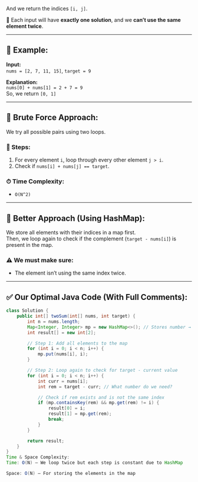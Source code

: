 
And we return the indices `[i, j]`.

📌 Each input will have **exactly one solution**, and we **can’t use the same element twice**.

---

## 🧪 Example:

**Input:**  
`nums = [2, 7, 11, 15]`, `target = 9`

**Explanation:**  
`nums[0] + nums[1] = 2 + 7 = 9`  
So, we return `[0, 1]`

---

## 🧱 Brute Force Approach:

We try all possible pairs using two loops.

### 👣 Steps:
1. For every element `i`, loop through every other element `j > i`.
2. Check if `nums[i] + nums[j] == target`.

### ⏱ Time Complexity:
- `O(N^2)`

---

## 🚀 Better Approach (Using HashMap):

We store all elements with their indices in a map first.  
Then, we loop again to check if the complement (`target - nums[i]`) is present in the map.

### ⚠️ We must make sure:
- The element isn’t using the same index twice.

---

## ✅ Our Optimal Java Code (With Full Comments):

```java
class Solution {
    public int[] twoSum(int[] nums, int target) {
        int n = nums.length;
        Map<Integer, Integer> mp = new HashMap<>(); // Stores number → index
        int result[] = new int[2];

        // Step 1: Add all elements to the map
        for (int i = 0; i < n; i++) {
            mp.put(nums[i], i);
        }

        // Step 2: Loop again to check for target - current value
        for (int i = 0; i < n; i++) {
            int curr = nums[i];
            int rem = target - curr; // What number do we need?

            // Check if rem exists and is not the same index
            if (mp.containsKey(rem) && mp.get(rem) != i) {
                result[0] = i;
                result[1] = mp.get(rem);
                break;
            }
        }

        return result;
    }
}
Time & Space Complexity:
Time: O(N) — We loop twice but each step is constant due to HashMap

Space: O(N) — For storing the elements in the map